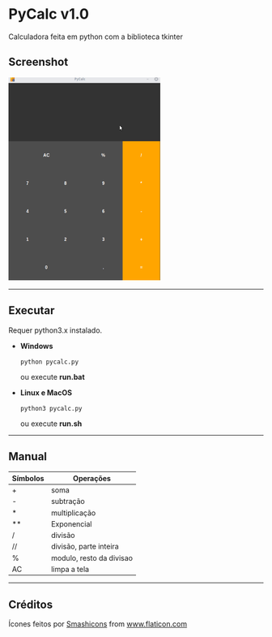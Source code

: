 # PyCalc v1.0
Calculadora feita em python com a biblioteca tkinter
## Screenshot
<img src=.screenshots/pycalc.gif/ height=400 width=300>

----------------------------
## Executar

Requer python3.x instalado.

* **Windows**

  ```
  python pycalc.py
  ```
    ou execute **run.bat**
* **Linux e MacOS**

  ```
  python3 pycalc.py
  ```
    ou execute **run.sh**
----------------------------
## Manual

|Símbolos| Operações|
|--------|----------|
| + | soma  |
| - |subtração|
| * |multiplicação|
| **  |Exponencial|
| / |divisão|
| // |divisão, parte inteira|
|%|modulo, resto da divisao|
|AC|limpa a tela|

----------------------------
## Créditos
<div>Ícones feitos por <a href="https://www.flaticon.com/br/autores/smashicons" title="Smashicons">Smashicons</a> from <a href="https://www.flaticon.com/br/" title="Flaticon">www.flaticon.com</a></div>
